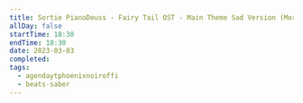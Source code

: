 ```yaml
---
title: Sortie PianoDeuss - Fairy Tail OST - Main Theme Sad Version (Mort Subite - Hard)
allDay: false
startTime: 18:30
endTime: 18:30
date: 2023-03-03
completed: 
tags:
  - agendaytphoenixnoiroffi
  - beats-saber
---
```

